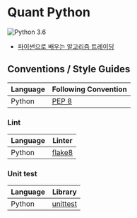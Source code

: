 # Quant Python
![Python 3.6](https://img.shields.io/badge/Python-3.6-blue.svg)

* [파이썬으로 배우는 알고리즘 트레이딩](https://wikidocs.net/6656)

## Conventions / Style Guides
| Language | Following Convention |
| -------- | -------------------- |
| Python   | [PEP 8](https://www.python.org/dev/peps/pep-0008/) |

### Lint
| Language | Linter |
| -------- | ------ |
| Python   | [flake8](http://flake8.pycqa.org) |

### Unit test
| Language | Library |
| -------- | ------- |
| Python   | [unittest](https://docs.python.org/3/library/unittest.html) |
